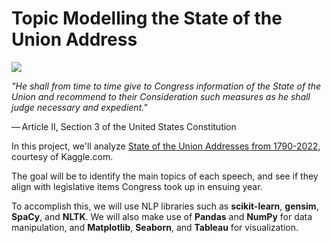 # Topic Modelling the State of the Union Address
![](https://www.iagreetosee.com/wp-content/uploads/2013/08/george-washington-address2-1024x743-960x697.png)

*"He shall from time to time give to Congress information of the State of the Union and recommend to their Consideration such measures as he shall judge necessary and expedient."*

— Article II, Section 3 of the United States Constitution

In this project, we'll analyze [State of the Union Addresses from 1790-2022](https://www.kaggle.com/jyronw/us-state-of-the-union-addresses-1790-2019), courtesy of Kaggle.com.

The goal will be to identify the main topics of each speech, and see if they align with legislative items Congress took up in ensuing year.

To accomplish this, we will use NLP libraries such as **scikit-learn**, **gensim**, **SpaCy**, and **NLTK**. We will also make use of **Pandas** and **NumPy** for data manipulation, and **Matplotlib**, **Seaborn**, and **Tableau** for visualization.
